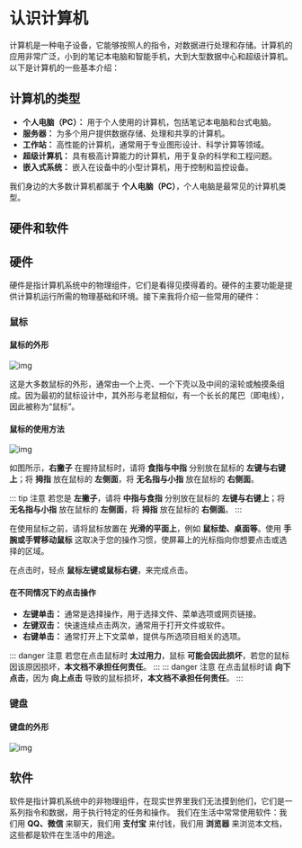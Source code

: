 # 认识计算机

计算机是一种电子设备，它能够按照人的指令，对数据进行处理和存储。计算机的应用非常广泛，小到的笔记本电脑和智能手机，大到大型数据中心和超级计算机。以下是计算机的一些基本介绍：

## 计算机的类型

- **个人电脑（PC）：** 用于个人使用的计算机，包括笔记本电脑和台式电脑。
- **服务器：** 为多个用户提供数据存储、处理和共享的计算机。
- **工作站：** 高性能的计算机，通常用于专业图形设计、科学计算等领域。
- **超级计算机：** 具有极高计算能力的计算机，用于复杂的科学和工程问题。
- **嵌入式系统：** 嵌入在设备中的小型计算机，用于控制和监控设备。

我们身边的大多数计算机都属于 **个人电脑（PC）**，个人电脑是最常见的计算机类型。

## 硬件和软件

## 硬件

硬件是指计算机系统中的物理组件，它们是看得见摸得着的。硬件的主要功能是提供计算机运行所需的物理基础和环境。接下来我将介绍一些常用的硬件：

### 鼠标


#### 鼠标的外形

![img](https://www.tianxiajiu.com/wp-content/uploads/jishu/04132114287.jpg)

这是大多数鼠标的外形，通常由一个上壳、一个下壳以及中间的滚轮或触摸条组成。因为最初的鼠标设计中，其外形与老鼠相似，有一个长长的尾巴（即电线），因此被称为“鼠标”。


#### 鼠标的使用方法

![img](https://puui.qpic.cn/vpic_cover/o03389joos7/o03389joos7_hz.jpg/1280)

如图所示，**右撇子** 在握持鼠标时，请将 **食指与中指** 分别放在鼠标的 **左键与右键上**；将 **拇指** 放在鼠标的 **左侧面**，将 **无名指与小指** 放在鼠标的 **右侧面**。

::: tip 注意
若您是 **左撇子**，请将 **中指与食指** 分别放在鼠标的 **左键与右键上**；将 **无名指与小指** 放在鼠标的 **左侧面**，将 **拇指** 放在鼠标的 **右侧面**。
:::

在使用鼠标之前，请将鼠标放置在 **光滑的平面上**，例如 **鼠标垫、桌面等**。使用 **手腕或手臂移动鼠标** 这取决于您的操作习惯，使屏幕上的光标指向你想要点击或选择的区域。

在点击时，轻点 **鼠标左键或鼠标右键**，来完成点击。

#### 在不同情况下的点击操作

- **左键单击：** 通常是选择操作，用于选择文件、菜单选项或网页链接。
- **左键双击：** 快速连续点击两次，通常用于打开文件或软件。
- **右键单击：** 通常打开上下文菜单，提供与所选项目相关的选项。

::: danger 注意
若您在点击鼠标时 **太过用力**，鼠标 **可能会因此损坏**，若您的鼠标因该原因损坏，**本文档不承担任何责任**。
:::
::: danger 注意
在点击鼠标时请 **向下点击**，因为 **向上点击** 导致的鼠标损坏，**本文档不承担任何责任**。
:::

### 键盘


#### 键盘的外形

![img](https://ts1.cn.mm.bing.net/th/id/R-C.321aa56f589cada6af3adf1a3626bcc3?rik=4BMOm7a00RAuQQ&riu=http%3a%2f%2fimgs.soufun.com%2fnewshezuo%2f201508%2f19%2f78%2f87858396dfd59769b095247de4de1707.jpeg&ehk=T16%2bn%2fq8ACOkicr9995dwvenG86LPmeu3mEATzx2vOo%3d&risl=&pid=ImgRaw&r=0)

## 软件

软件是指计算机系统中的非物理组件，在现实世界里我们无法摸到他们，它们是一系列指令和数据，用于执行特定的任务和操作。
我们在生活中常常使用软件：我们用 **QQ、微信** 来聊天，我们用 **支付宝** 来付钱，我们用 **浏览器** 来浏览本文档，这些都是软件在生活中的用途。